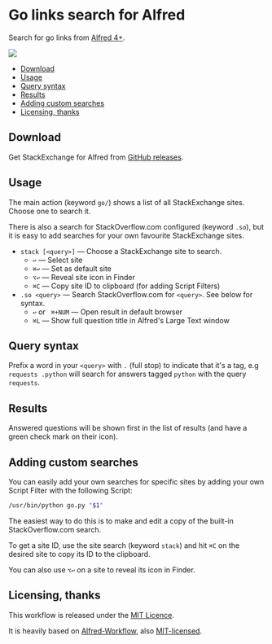 
Go links search for Alfred
==========================

Search for go links from [Alfred 4+][alfred].

![](demo.gif "")

<!-- MarkdownTOC autolink="true" autoanchor="true" -->

- [Download](#download)
- [Usage](#usage)
- [Query syntax](#query-syntax)
- [Results](#results)
- [Adding custom searches](#adding-custom-searches)
- [Licensing, thanks](#licensing-thanks)

<!-- /MarkdownTOC -->


<a id="download"></a>
Download
--------

Get StackExchange for Alfred from [GitHub releases][gh-releases].


<a id="usage"></a>
Usage
-----

The main action (keyword `go/`) shows a list of all StackExchange
sites. Choose one to search it.

There is also a search for StackOverflow.com configured (keyword
`.so`), but it is easy to add searches for your own favourite
StackExchange sites.

- `stack [<query>]` — Choose a StackExchange site to search.
    - `↩` — Select site
    - `⌘↩` — Set as default site
    - `⌥↩` — Reveal site icon in Finder
    - `⌘C` — Copy site ID to clipboard (for adding Script Filters)
- `.so <query>` — Search StackOverflow.com for `<query>`.
    See below for syntax.
    - `↩` or ` ⌘+NUM` — Open result in default browser
    - `⌘L` — Show full question title in Alfred's Large Text window


<a id="query-syntax"></a>
Query syntax
------------

Prefix a word in your `<query>` with `.` (full stop) to indicate that
it's a tag, e.g `requests .python` will search for answers tagged
`python` with the query `requests`.


<a id="results"></a>
Results
-------

Answered questions will be shown first in the list of results (and have
a green check mark on their icon).


<a id="adding-custom-searches"></a>
Adding custom searches
----------------------

You can easily add your own searches for specific sites by adding your
own Script Filter with the following Script:

```bash
/usr/bin/python go.py "$1"
```

The easiest way to do this is to make and edit a copy of the built-in
StackOverflow.com search.

To get a site ID, use the site search (keyword `stack`) and hit `⌘C` on
the desired site to copy its ID to the clipboard.

You can also use `⌥↩` on a site to reveal its icon in Finder.


<a id="licensing-thanks"></a>
Licensing, thanks
-----------------

This workflow is released under the [MIT Licence][mit].

It is heavily based on [Alfred-Workflow][alfred-workflow], also
[MIT-licensed][mit].


[alfred]: https://www.alfredapp.com/
[mit]: http://opensource.org/licenses/MIT
[alfred-workflow]: http://www.deanishe.net/alfred-workflow/
[gh-releases]: https://github.com/jasantunes/alfred-golinks/releases
[demo]: https://raw.githubusercontent.com/jasantunes/alfred-golinks/master/demo.gif
[icon]: https://www.subpng.com/png-oy8nqx/

